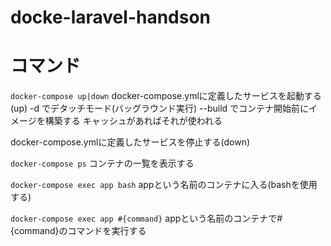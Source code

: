 # docke-laravel-handson

# コマンド
`docker-compose up|down`
docker-compose.ymlに定義したサービスを起動する(up)
-d でデタッチモード(バッグラウンド実行)
--build でコンテナ開始前にイメージを構築する
キャッシュがあればそれが使われる

docker-compose.ymlに定義したサービスを停止する(down)

`docker-compose ps`
コンテナの一覧を表示する

`docker-compose exec app bash`
appという名前のコンテナに入る(bashを使用する)

`docker-compose exec app #{command}`
appという名前のコンテナで#{command}のコマンドを実行する
